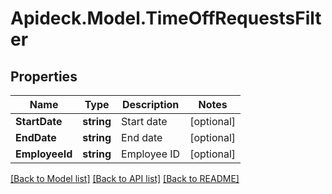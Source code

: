 # Apideck.Model.TimeOffRequestsFilter

## Properties

Name | Type | Description | Notes
------------ | ------------- | ------------- | -------------
**StartDate** | **string** | Start date | [optional] 
**EndDate** | **string** | End date | [optional] 
**EmployeeId** | **string** | Employee ID | [optional] 

[[Back to Model list]](../README.md#documentation-for-models) [[Back to API list]](../README.md#documentation-for-api-endpoints) [[Back to README]](../README.md)

